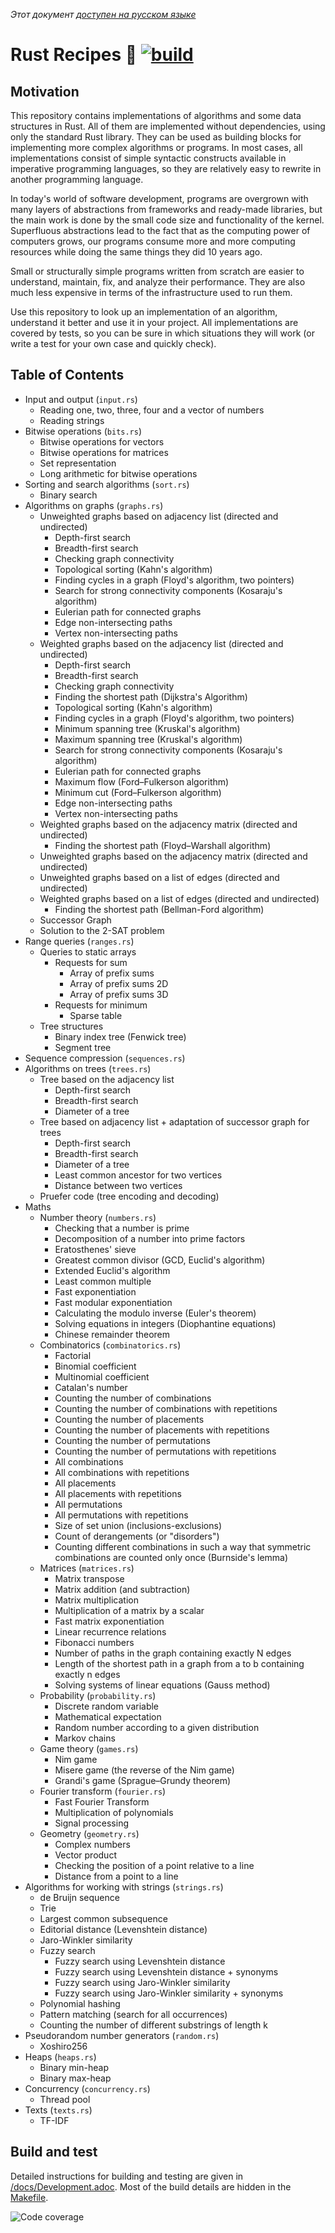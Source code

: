 _Этот документ [доступен на русском языке](/README.ru.md)_

# Rust Recipes 🍳 [![build](https://github.com/char16t/rust-recipes/actions/workflows/build.yml/badge.svg)](https://github.com/char16t/rust-recipes/actions/workflows/build.yml)

## Motivation

This repository contains implementations of algorithms and some data structures in Rust. All of them are implemented without dependencies, using only the standard Rust library. They can be used as building blocks for implementing more complex algorithms or programs. In most cases, all implementations consist of simple syntactic constructs available in imperative programming languages, so they are relatively easy to rewrite in another programming language.

In today's world of software development, programs are overgrown with many layers of abstractions from frameworks and ready-made libraries, but the main work is done by the small code size and functionality of the kernel. Superfluous abstractions lead to the fact that as the computing power of computers grows, our programs consume more and more computing resources while doing the same things they did 10 years ago.

Small or structurally simple programs written from scratch are easier to understand, maintain, fix, and analyze their performance. They are also much less expensive in terms of the infrastructure used to run them.

Use this repository to look up an implementation of an algorithm, understand it better and use it in your project. All implementations are covered by tests, so you can be sure in which situations they will work (or write a test for your own case and quickly check).

## Table of Contents

 * Input and output (`input.rs`)
   * Reading one, two, three, four and a vector of numbers
   * Reading strings
 * Bitwise operations (`bits.rs`)
   * Bitwise operations for vectors
   * Bitwise operations for matrices
   * Set representation
   * Long arithmetic for bitwise operations
 * Sorting and search algorithms (`sort.rs`)
   * Binary search
 * Algorithms on graphs (`graphs.rs`)
   * Unweighted graphs based on adjacency list (directed and undirected)
     * Depth-first search
     * Breadth-first search
     * Checking graph connectivity
     * Topological sorting (Kahn's algorithm)
     * Finding cycles in a graph (Floyd's algorithm, two pointers)
     * Search for strong connectivity components (Kosaraju's algorithm)
     * Eulerian path for connected graphs
     * Edge non-intersecting paths
     * Vertex non-intersecting paths
   * Weighted graphs based on the adjacency list (directed and undirected)
     * Depth-first search
     * Breadth-first search
     * Checking graph connectivity
     * Finding the shortest path (Dijkstra's Algorithm)
     * Topological sorting (Kahn's algorithm)
     * Finding cycles in a graph (Floyd's algorithm, two pointers)
     * Minimum spanning tree (Kruskal's algorithm)
     * Maximum spanning tree (Kruskal's algorithm)
     * Search for strong connectivity components (Kosaraju's algorithm)
     * Eulerian path for connected graphs
     * Maximum flow (Ford–Fulkerson algorithm)
     * Minimum cut (Ford–Fulkerson algorithm)
     * Edge non-intersecting paths
     * Vertex non-intersecting paths
   * Weighted graphs based on the adjacency matrix (directed and undirected)
     * Finding the shortest path (Floyd–Warshall algorithm)
   * Unweighted graphs based on the adjacency matrix (directed and undirected)
   * Unweighted graphs based on a list of edges (directed and undirected)
   * Weighted graphs based on a list of edges (directed and undirected)
     * Finding the shortest path (Bellman-Ford algorithm)
   * Successor Graph
   * Solution to the 2-SAT problem
 * Range queries (`ranges.rs`)
   * Queries to static arrays
     * Requests for sum
       * Array of prefix sums
       * Array of prefix sums 2D
       * Array of prefix sums 3D
     * Requests for minimum
       * Sparse table
   * Tree structures
      * Binary index tree (Fenwick tree)
      * Segment tree
 * Sequence compression (`sequences.rs`)
 * Algorithms on trees (`trees.rs`)
   * Tree based on the adjacency list
     * Depth-first search
     * Breadth-first search
     * Diameter of a tree
   * Tree based on adjacency list + adaptation of successor graph for trees
     * Depth-first search
     * Breadth-first search
     * Diameter of a tree
     * Least common ancestor for two vertices
     * Distance between two vertices
   * Pruefer code (tree encoding and decoding)
 * Maths
   * Number theory (`numbers.rs`)
     * Checking that a number is prime
     * Decomposition of a number into prime factors
     * Eratosthenes' sieve
     * Greatest common divisor (GСD, Euclid's algorithm)
     * Extended Euclid's algorithm
     * Least common multiple
     * Fast exponentiation
     * Fast modular exponentiation
     * Calculating the modulo inverse (Euler's theorem)
     * Solving equations in integers (Diophantine equations)
     * Chinese remainder theorem
   * Combinatorics (`combinatorics.rs`)
     * Factorial
     * Binomial coefficient
     * Multinomial coefficient
     * Catalan's number
     * Counting the number of combinations
     * Counting the number of combinations with repetitions
     * Counting the number of placements
     * Counting the number of placements with repetitions
     * Counting the number of permutations
     * Counting the number of permutations with repetitions
     * All combinations
     * All combinations with repetitions
     * All placements
     * All placements with repetitions
     * All permutations
     * All permutations with repetitions
     * Size of set union (inclusions-exclusions)
     * Count of derangements (or "disorders")
     * Counting different combinations in such a way that symmetric combinations are counted only once (Burnside's lemma)
   * Matrices (`matrices.rs`)
     * Matrix transpose
     * Matrix addition (and subtraction)
     * Matrix multiplication
     * Multiplication of a matrix by a scalar
     * Fast matrix exponentiation
     * Linear recurrence relations
     * Fibonacci numbers
     * Number of paths in the graph containing exactly N edges
     * Length of the shortest path in a graph from a to b containing exactly n edges
     * Solving systems of linear equations (Gauss method)
   * Probability (`probability.rs`)
     * Discrete random variable
     * Mathematical expectation
     * Random number according to a given distribution
     * Markov chains
   * Game theory (`games.rs`)
     * Nim game
     * Misere game (the reverse of the Nim game)
     * Grandi's game (Sprague–Grundy theorem)
   * Fourier transform (`fourier.rs`)
     * Fast Fourier Transform
     * Multiplication of polynomials
     * Signal processing
   * Geometry (`geometry.rs`)
     * Complex numbers
     * Vector product
     * Checking the position of a point relative to a line
     * Distance from a point to a line
 * Algorithms for working with strings (`strings.rs`)
   * de Bruijn sequence
   * Trie
   * Largest common subsequence
   * Editorial distance (Levenshtein distance)
   * Jaro-Winkler similarity
   * Fuzzy search
     * Fuzzy search using Levenshtein distance
     * Fuzzy search using Levenshtein distance + synonyms
     * Fuzzy search using Jaro-Winkler similarity
     * Fuzzy search using Jaro-Winkler similarity + synonyms
   * Polynomial hashing
   * Pattern matching (search for all occurrences)
   * Counting the number of different substrings of length k
 * Pseudorandom number generators (`random.rs`)
   * Xoshiro256
 * Heaps (`heaps.rs`)
   * Binary min-heap
   * Binary max-heap
 * Concurrency (`concurrency.rs`)
   * Thread pool
 * Texts (`texts.rs`)
   * TF-IDF

## Build and test

Detailed instructions for building and testing are given in [/docs/Development.adoc](/docs/Development.adoc). Most of the build details are hidden in the [Makefile](/Makefile).

![Code coverage](/docs/codecov.png "Code coverage")
